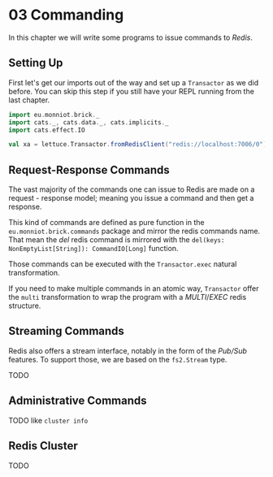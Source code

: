 # 03 Commanding

In this chapter we will write some programs to issue commands to _Redis_.

## Setting Up

First let's get our imports out of the way and set up a `Transactor` as we did before. You can skip this step if you still have your REPL running from the last chapter.

```scala
import eu.monniot.brick._
import cats._, cats.data._, cats.implicits._
import cats.effect.IO

val xa = lettuce.Transactor.fromRedisClient("redis://localhost:7006/0")
```

## Request-Response Commands

The vast majority of the commands one can issue to Redis are made on a request - response model; meaning you issue a command and then get a response.

This kind of commands are defined as pure function in the `eu.monniot.brick.commands` package and mirror the redis commands name. That mean the _del_ redis command is mirrored with the `del(keys: NonEmptyList[String]): CommandIO[Long]` function.

Those commands can be executed with the `Transactor.exec` natural transformation.

If you need to make multiple commands in an atomic way, `Transactor` offer the `multi` transformation to wrap the program with a _MULTI_/_EXEC_ redis structure.

## Streaming Commands

Redis also offers a stream interface, notably in the form of the _Pub/Sub_ features. To support those, we are based on the `fs2.Stream` type.

TODO

## Administrative Commands

TODO
like `cluster info`

## Redis Cluster

TODO
